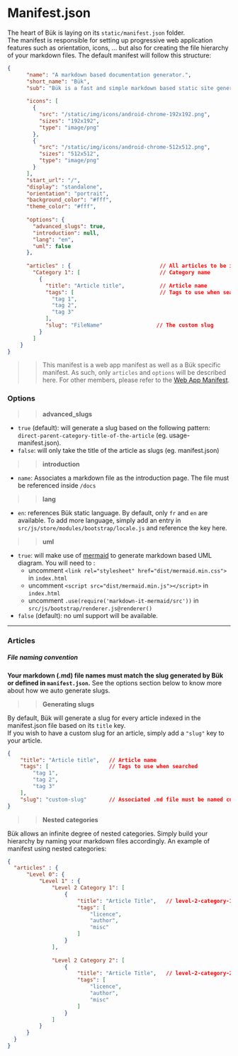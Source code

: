 # Manifest.json

The heart of Bük is laying on its `static/manifest.json` folder.  
The manifest is responsible for setting up progressive web application features such as orientation, icons, ... but also for creating the file hierarchy of your markdown files.
The default manifest will follow this structure:
```json
{
      "name": "A markdown based documentation generator.",
      "short_name": "Bük",
      "sub": "Bük is a fast and simple markdown based static site generator geared towards documentation.",    
    
      "icons": [
        {
          "src": "/static/img/icons/android-chrome-192x192.png",
          "sizes": "192x192",
          "type": "image/png"
        },
        {
          "src": "/static/img/icons/android-chrome-512x512.png",
          "sizes": "512x512",
          "type": "image/png"
        }
      ],
      "start_url": "/",
      "display": "standalone",
      "orientation": "portrait",
      "background_color": "#fff",
      "theme_color": "#fff",
      
      "options": {
        "advanced_slugs": true,
        "introduction": null,
        "lang": "en",
        "uml": false
      },
        
      "articles" : {                            // All articles to be indexed
        "Category 1": [                         // Category name
          {
            "title": "Article title",           // Article name
            "tags": [                           // Tags to use when searched
              "tag 1",
              "tag 2",
              "tag 3"
            ],
            "slug": "FileName"				   // The custom slug
          }									 
        ]									 
    }
}
```

>> This manifest is a web app manifest as well as a Bük specific manifest. As such, only `articles` and `options` will be described here. For other members, please refer to the [Web App Manifest](https://developer.mozilla.org/en-US/docs/Web/Manifest).

### Options
>> **advanced_slugs**
- `true` (default): will generate a slug based on the following pattern: `direct-parent-category-title-of-the-article` (eg. usage-manifest.json).
- `false`: will only take the title of the article as slugs (eg. manifest.json)

>> **introduction**
- `name`: Associates a markdown file as the introduction page. The file must be referenced inside `/docs`

>> **lang**
- `en`: references Bük static language. By default, only `fr` and `en` are available. To add more language, simply add an entry in `src/js/store/modules/bootstrap/locale.js` and reference the key here. 

>> **uml**
- `true`: will make use of [mermaid](http://knsv.github.io/mermaid/) to generate markdown based UML diagram.
   You will need to :
    * uncomment `<link rel="stylesheet" href="dist/mermaid.min.css">` in `index.html`
    * uncomment `<script src="dist/mermaid.min.js"></script>` in `index.html`
    * uncomment `.use(require('markdown-it-mermaid/src'))` in `src/js/bootstrap/renderer.js@renderer()`
- `false` (default): no uml support will be available. 
---

### Articles

##### File naming convention
**Your markdown (.md) file names must match the slug generated by Bük or defined in `manifest.json`.**
See the options section below to know more about how we auto generate slugs.

>> **Generating slugs**  

By default, Bük will generate a slug for every article indexed in the manifest.json file based on its `title` key.  
If you wish to have a custom slug for an article, simply add a `"slug"` key to your article.
```json
{
    "title": "Article title",   // Article name
    "tags": [                   // Tags to use when searched
        "tag 1",
        "tag 2",
        "tag 3"
    ],
    "slug": "custom-slug"       // Associated .md file must be named custom-slug.md
}
```

>> **Nested categories**  

Bük allows an infinite degree of nested categories. Simply build your hierarchy by naming your markdown files accordingly. 
An example of manifest using nested categories:
```json
{
  "articles" : {
      "Level 0": {
          "Level 1" : {
              "Level 2 Category 1": [
                  {
                      "title": "Article Title",   // level-2-category-1-article-title.md
                      "tags": [
                          "licence",
                          "author",
                          "misc"
                      ]
                  }
              ],
              
              "Level 2 Category 2": [
                  {
                      "title": "Article Title",   // level-2-category-2-article-title.md
                      "tags": [
                          "licence",
                          "author",
                          "misc"
                      ]
                  }
              ]
          }
      }
  }
}
```